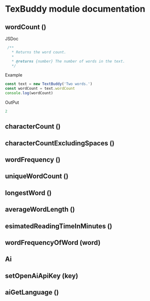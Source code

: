# TexBuddy module documentation

## wordCount () 
JSDoc
```javascript
 /**
   * Returns the word count.
   *
   * @returns {number} The number of words in the text.
   */
```
Example
```javascript
const text = new TextBuddy('Two words.')
const wordCount = text.wordCount
console.log(wordCount)
```

OutPut
```javascript
2
```

## characterCount ()
## characterCountExcludingSpaces ()
## wordFrequency ()
## uniqueWordCount ()
## longestWord ()
## averageWordLength ()
## esimatedReadingTimeInMinutes ()
## wordFrequencyOfWord (word)

## Ai
## setOpenAiApiKey (key)
## aiGetLanguage ()